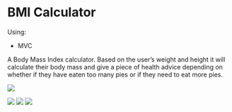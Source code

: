 #  BMI Calculator #

Using:

* MVC

A Body Mass Index calculator. Based on the user’s weight and height it will calculate their body mass and give a piece of health advice depending on whether if they have eaten too many pies or if they need to eat more pies. 


![](https://s1.hostingkartinok.com/uploads/images/2022/02/e3e9662fcbea0e62b8ee411acdac4251.jpg)



![](https://s1.hostingkartinok.com/uploads/images/2022/02/257b903590383a16c1dd40554e7c7b0b.jpg)
![](https://s1.hostingkartinok.com/uploads/images/2022/02/605c40b871c1de85f7b1647817bda88b.jpg)
![](https://s1.hostingkartinok.com/uploads/images/2022/02/4c38b82c2cb29c198ade741f8501d49f.jpg)

